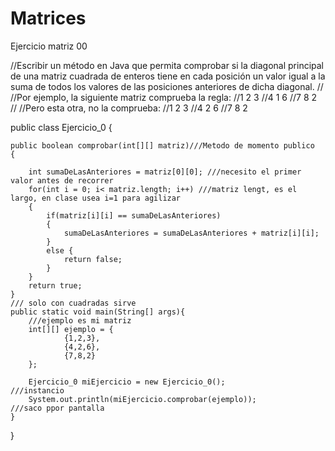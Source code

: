 # Matrices
Ejercicio matriz 00

//Escribir un método en Java que permita comprobar si la diagonal principal de una matriz cuadrada de enteros tiene en cada posición un valor igual a la suma de todos los valores de las posiciones anteriores de dicha diagonal. 
//
//Por ejemplo, la siguiente matriz comprueba la regla:
//1 2 3
//4 1 6
//7 8 2
//
//Pero esta otra, no la comprueba:
//1 2 3
//4 2 6
//7 8 2


public class Ejercicio_0 {

	public boolean comprobar(int[][] matriz)///Metodo de momento publico
	{
	
		int sumaDeLasAnteriores = matriz[0][0]; ///necesito el primer valor antes de recorrer 
		for(int i = 0; i< matriz.length; i++) ///matriz lengt, es el largo, en clase usea i=1 para agilizar
		{
			if(matriz[i][i] == sumaDeLasAnteriores)
			{
				sumaDeLasAnteriores = sumaDeLasAnteriores + matriz[i][i]; 
			}
			else {
				return false;
			}
		}
		return true; 
	}
	/// solo con cuadradas sirve
	public static void main(String[] args){
		///ejemplo es mi matriz
		int[][] ejemplo = {
				{1,2,3},
				{4,2,6},
				{7,8,2}
		};
		
		Ejercicio_0 miEjercicio = new Ejercicio_0();			///instancio
		System.out.println(miEjercicio.comprobar(ejemplo));			///saco ppor pantalla
	}
}
